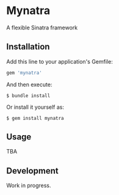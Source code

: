 # Mynatra

A flexible Sinatra framework

## Installation

Add this line to your application's Gemfile:

```ruby
gem 'mynatra'
```

And then execute:

    $ bundle install

Or install it yourself as:

    $ gem install mynatra

## Usage

TBA

## Development

Work in progress.
